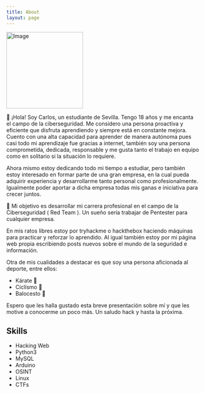 ```yaml
---
title: About
layout: page
---
```

<!-- ![Profile Image]({% if site.external-image %}{{ site.picture }}{% else %}{{ site.url }}/{{ site.picture }}{% endif %}) -->
   <img class="selfie" src="https://cdn3.iconfinder.com/data/icons/developers-iconset/90/Developers_Colorai-04-256.png" alt="Image" style="width:200px;height:200px;" />
<p> 👋 ¡Hola! Soy Carlos, un estudiante de Sevilla. Tengo 18 años y me encanta el campo de la ciberseguridad.
	Me considero una persona proactiva y eficiente que disfruta aprendiendo y siempre está en constante mejora.
	Cuento con una alta capacidad para aprender de manera autónoma pues casi todo mi aprendizaje fue gracias a internet, también soy una persona comprometida,  	dedicada, responsable y me gusta tanto el trabajo en equipo como en solitario si la situación lo requiere. </p>
	
<p>Ahora mismo estoy dedicando todo mi tiempo a estudiar, pero también estoy interesado en formar parte de una gran empresa, en la cual pueda adquirir experiencia y desarrollarme tanto personal como profesionalmente. Igualmente poder aportar a dicha empresa todas mis ganas e iniciativa para crecer juntos.</p>

<p>🎯 Mi objetivo es desarrollar mi carrera profesional en el campo de la Ciberseguridad ( Red Team ). Un sueño sería trabajar de <n>Pentester</n> para cualquier empresa. </p>

<p> En mis ratos libres estoy por tryhackme o hackthebox haciendo máquinas para practicar y reforzar lo aprendido. Al igual también estoy por mi página web propia escribiendo posts nuevos sobre el mundo de la seguridad e información. </p>

<p> Otra de mis cualidades a destacar es que soy  una persona aficionada al deporte, entre ellos:
<ul class="Deportes">
	<li>Kárate 🥋</li>
	<li>Ciclísmo 🚴</li>
	<li>Balocesto 🏀</li>
</ul>
	<p>Espero que les halla gustado esta breve presentación sobre mí y que les motive a conocerme un poco más. Un saludo <n>hack</n> y hasta la próxima.</p>
<script src="https://tryhackme.com/badge/368496"></script>

<h2>Skills</h2>

<ul class="skill-list">
	<li>Hacking Web</li>
	<li>Python3</li>
	<li>MySQL</li>
	<li>Arduino</li>
	<li>OSINT</li>
	<li>Linux</li>
	<li>CTFs</li>
</ul>
